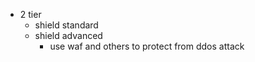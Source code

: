 - 2 tier
    - shield standard
    - shield advanced
        - use waf and others to protect from ddos attack